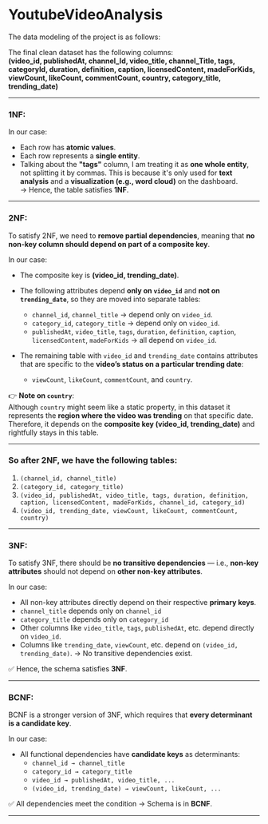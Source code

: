 # YoutubeVideoAnalysis

The data modeling of the project is as follows:

The final clean dataset has the following columns:  
**(video_id, publishedAt, channel_Id, video_title, channel_Title, tags, categoryId, duration, definition, caption, licensedContent, madeForKids, viewCount, likeCount, commentCount, country, category_title, trending_date)**

---

### 1NF:

In our case:
- Each row has **atomic values**.
- Each row represents a **single entity**.
- Talking about the **"tags"** column, I am treating it as **one whole entity**, not splitting it by commas. This is because it's only used for **text analysis** and a **visualization (e.g., word cloud)** on the dashboard.  
→ Hence, the table satisfies **1NF**.

---

### 2NF:

To satisfy 2NF, we need to **remove partial dependencies**, meaning that **no non-key column should depend on part of a composite key**.

In our case:
- The composite key is **(video_id, trending_date)**.
- The following attributes depend **only on `video_id`** and **not on `trending_date`**, so they are moved into separate tables:

  - `channel_id`, `channel_title` → depend only on `video_id`.
  - `category_id`, `category_title` → depend only on `video_id`.
  - `publishedAt`, `video_title`, `tags`, `duration`, `definition`, `caption`, `licensedContent`, `madeForKids` → all depend on `video_id`.

- The remaining table with `video_id` and `trending_date` contains attributes that are specific to the **video’s status on a particular trending date**:
  - `viewCount`, `likeCount`, `commentCount`, and `country`.

👉 **Note on `country`**:  
Although `country` might seem like a static property, in this dataset it represents the **region where the video was trending** on that specific date. Therefore, it depends on the **composite key (video_id, trending_date)** and rightfully stays in this table.

---

### So after 2NF, we have the following tables:

1. `(channel_id, channel_title)`  
2. `(category_id, category_title)`  
3. `(video_id, publishedAt, video_title, tags, duration, definition, caption, licensedContent, madeForKids, channel_id, category_id)`  
4. `(video_id, trending_date, viewCount, likeCount, commentCount, country)`

---

### 3NF:

To satisfy 3NF, there should be **no transitive dependencies** — i.e., **non-key attributes** should not depend on **other non-key attributes**.

In our case:
- All non-key attributes directly depend on their respective **primary keys**.
- `channel_title` depends only on `channel_id`  
- `category_title` depends only on `category_id`  
- Other columns like `video_title`, `tags`, `publishedAt`, etc. depend directly on `video_id`.
- Columns like  `trending_date`, `viewCount`, etc. depend on `(video_id, trending_date)`.
→ No transitive dependencies exist.

✅ Hence, the schema satisfies **3NF**.

---

### BCNF:

BCNF is a stronger version of 3NF, which requires that **every determinant is a candidate key**.

In our case:
- All functional dependencies have **candidate keys** as determinants:
  - `channel_id → channel_title`
  - `category_id → category_title`
  - `video_id → publishedAt, video_title, ...`
  - `(video_id, trending_date) → viewCount, likeCount, ...`

✅ All dependencies meet the condition → Schema is in **BCNF**.

---
